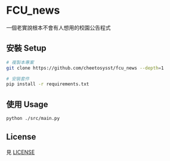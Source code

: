 # FCU_news
一個老實說根本不會有人想用的校園公告程式

## 安裝 Setup
```sh
# 複製本專案
git clone https://github.com/cheetosysst/fcu_news --depth=1

# 安裝套件
pip install -r requirements.txt
```

## 使用 Usage
```sh
python ./src/main.py
```

## License
見 [LICENSE](LICENSE)